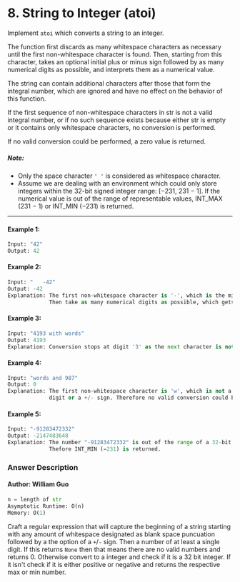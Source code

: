 # 8. String to Integer (atoi)

Implement `atoi` which converts a string to an integer.

The function first discards as many whitespace characters as necessary until the first non-whitespace character is found. Then, starting from this character, takes an optional initial plus or minus sign followed by as many numerical digits as possible, and interprets them as a numerical value.

The string can contain additional characters after those that form the integral number, which are ignored and have no effect on the behavior of this function.

If the first sequence of non-whitespace characters in str is not a valid integral number, or if no such sequence exists because either str is empty or it contains only whitespace characters, no conversion is performed.

If no valid conversion could be performed, a zero value is returned.

##### Note:
+ Only the space character `' '` is considered as whitespace character.
+ Assume we are dealing with an environment which could only store integers within the 32-bit signed integer range: [−231,  231 − 1]. If the numerical value is out of the range of representable values, INT_MAX (231 − 1) or INT_MIN (−231) is returned.
***

#### Example 1:
```python
Input: "42"
Output: 42
```

#### Example 2:
```python
Input: "   -42"
Output: -42
Explanation: The first non-whitespace character is '-', which is the minus sign.
             Then take as many numerical digits as possible, which gets 42.
```

#### Example 3:
```python
Input: "4193 with words"
Output: 4193
Explanation: Conversion stops at digit '3' as the next character is not a numerical digit.

```

#### Example 4:
```python
Input: "words and 987"
Output: 0
Explanation: The first non-whitespace character is 'w', which is not a numerical 
             digit or a +/- sign. Therefore no valid conversion could be performed.
```

#### Example 5:
```python
Input: "-91283472332"
Output: -2147483648
Explanation: The number "-91283472332" is out of the range of a 32-bit signed integer.
             Thefore INT_MIN (−231) is returned.
```

### Answer Description
#### Author: William Guo
```python
n = length of str
Asymptotic Runtime: O(n)
Memory: O(1)
```

Craft a regular expression that will capture the beginning of a string starting with any amount of whitespace designated as blank space puncuation followed by a the option of a `+`/`-` sign. Then a number of at least a single digit. If this returns `None` then that means there are no valid numbers and returns 0. Otherwise convert to a integer and check if it is a 32 bit integer. If it isn't check if it is either positive or negative and returns the respective max or min number.
